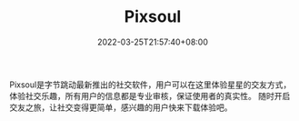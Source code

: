 ﻿---
weight: 
title: "Pixsoul"
description: "Pixsoul是字节跳动最新推出的社交软件，用户可以在这里体验星星的交友方式，体验社交乐趣，所有用户的信息都是专业审核，保证使用者的真实性。 随时开启交友之旅，让社交变得更简单，感兴趣的用户快来下载体验吧。"
date: 2022-03-25T21:57:40+08:00
lastmod: 2022-03-25T16:45:40+08:00
draft: false
authors: ["Metabd"]
featuredImage: "380.jpg"
link: "https://play.google.com/store/apps/details?id=com.ss.android.ai.camera&hl=en_US&gl=US"
tags: ["Pixsoul","虚拟形象"]
categories: ["navigation"]
navigation: ["虚拟形象"]
lightgallery: true
toc: true
pinned: false
recommend: false
recommend1: false
---
Pixsoul是字节跳动最新推出的社交软件，用户可以在这里体验星星的交友方式，体验社交乐趣，所有用户的信息都是专业审核，保证使用者的真实性。 随时开启交友之旅，让社交变得更简单，感兴趣的用户快来下载体验吧。
